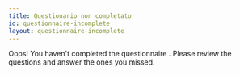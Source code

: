 ```yaml
---
title: Questionario non completato
id: questionnaire-incomplete
layout: questionnaire-incomplete
---
```

Oops! You haven't completed the questionnaire <span class="uppercase italic" x-text="$store.session.currentQuestionnaire"></span>. Please review the questions and answer the ones you missed.